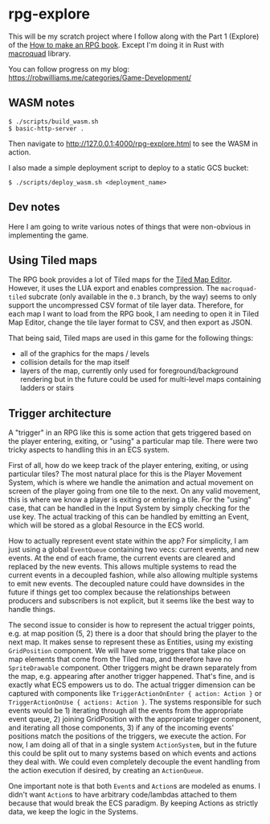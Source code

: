 # rpg-explore

This will be my scratch project where I follow along with the Part 1 (Explore) of the [How to make an RPG book](http://howtomakeanrpg.com/a/how-to-make-an-rpg-release.html).
Except I'm doing it in Rust with [macroquad](https://github.com/not-fl3/macroquad) library.

You can follow progress on my blog: https://robwilliams.me/categories/Game-Development/

## WASM notes

```
$ ./scripts/build_wasm.sh
$ basic-http-server .
```

Then navigate to http://127.0.0.1:4000/rpg-explore.html to see the WASM in action.

I also made a simple deployment script to deploy to a static GCS bucket:

```
$ ./scripts/deploy_wasm.sh <deployment_name>
```

## Dev notes

Here I am going to write various notes of things that were non-obvious in implementing the game.

## Using Tiled maps

The RPG book provides a lot of Tiled maps for the [Tiled Map Editor](https://www.mapeditor.org/). However, it uses the LUA export and enables compression. The `macroquad-tiled` subcrate
(only available in the `0.3` branch, by the way) seems to only support the uncompressed CSV format of tile layer data. Therefore, for each map I want to load from the RPG book, I am needing
to open it in Tiled Map Editor, change the tile layer format to CSV, and then export as JSON.

That being said, Tiled maps are used in this game for the following things:
- all of the graphics for the maps / levels
- collision details for the map itself
- layers of the map, currently only used for foreground/background rendering but in the future could be used for multi-level maps containing ladders or stairs

## Trigger architecture

A "trigger" in an RPG like this is some action that gets triggered based on the player entering, exiting, or "using" a particular map tile. There were two tricky aspects to handling this in an ECS system.

First of all, how do we keep track of the player entering, exiting, or using particular tiles? The most natural place for this is the Player Movement System, which is where we handle the animation and actual movement on screen of the player going from one tile to the next. On any valid movement, this is where we know a player is exiting or entering a tile. For the "using" case, that can be handled in the Input System by simply checking for the use key. The actual tracking of this can be handled by emitting an Event, which will be stored as a global Resource in the ECS world.

How to actually represent event state within the app? For simplicity, I am just using a global `EventQueue` containing two vecs: current events, and new events. At the end of each frame, the current events are cleared and replaced by the new events. This allows multiple systems to read the current events in a decoupled fashion, while also allowing multiple systems to emit new events. The decoupled nature could have downsides in the future if things get too complex because the relationships between producers and subscribers is not explicit, but it seems like the best way to handle things.

The second issue to consider is how to represent the actual trigger points, e.g. at map position (5, 2) there is a door that should bring the player to the next map. It makes sense to represent these as Entities, using my existing `GridPosition` component. We will have some triggers that take place on map elements that come from the Tiled map, and therefore have no `SpriteDrawable` component. Other triggers might be drawn separately from the map, e.g. appearing after another trigger happened. That's fine, and is exactly what ECS empowers us to do. The actual trigger dimension can be captured with components like `TriggerActionOnEnter { action: Action }` or `TriggerActionOnUse { actions: Action }`. The systems responsible for such events would be 1) iterating through all the events from the appropriate event queue, 2) joining GridPosition with the appropriate trigger component, and iterating all those components, 3) if any of the incoming events' positions match the positions of the triggers, we execute the action. For now, I am doing all of that in a single system `ActionSystem`, but in the future this could be split out to many systems based on which events and actions they deal with. We could even completely decouple the event handling from the action execution if desired, by creating an `ActionQueue`.

One important note is that both `Event`s and `Action`s are modeled as enums. I didn't want `Action`s to have arbitrary code/lambdas attached to them because that would break the ECS paradigm. By keeping Actions as strictly data, we keep the logic in the Systems.